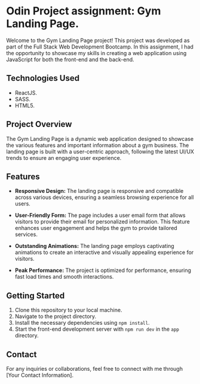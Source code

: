 # Odin Project assignment: Gym Landing Page.

Welcome to the Gym Landing Page project! This project was developed as part of the Full Stack Web Development Bootcamp. In this assignment, I had the opportunity to showcase my skills in creating a web application using JavaScript for both the front-end and the back-end.

## Technologies Used

- ReactJS.
- SASS.
- HTML5.

## Project Overview

The Gym Landing Page is a dynamic web application designed to showcase the various features and important information about a gym business. The landing page is built with a user-centric approach, following the latest UI/UX trends to ensure an engaging user experience.

## Features

- **Responsive Design:** The landing page is responsive and compatible across various devices, ensuring a seamless browsing experience for all users.

- **User-Friendly Form:** The page includes a user email form that allows visitors to provide their email for personalized information. This feature enhances user engagement and helps the gym to provide tailored services.

- **Outstanding Animations:** The landing page employs captivating animations to create an interactive and visually appealing experience for visitors.

- **Peak Performance:** The project is optimized for performance, ensuring fast load times and smooth interactions.

## Getting Started

1. Clone this repository to your local machine.
2. Navigate to the project directory.
3. Install the necessary dependencies using `npm install`.
4. Start the front-end development server with `npm run dev` in the `app` directory.

## Contact

For any inquiries or collaborations, feel free to connect with me through [Your Contact Information].
